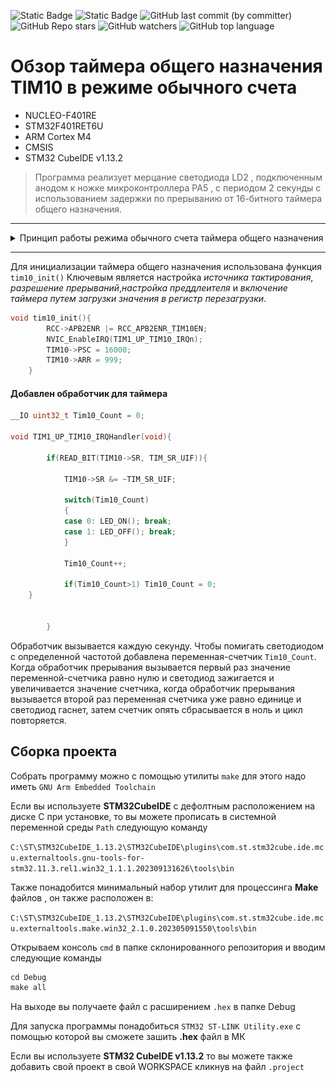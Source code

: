 ![Static Badge](https://img.shields.io/badge/Unic_Lab-green)
![Static Badge](https://img.shields.io/badge/STM32-red)
![GitHub last commit (by committer)](https://img.shields.io/github/last-commit/Vernicovskiy/STM32_TIM)
![GitHub Repo stars](https://img.shields.io/github/stars/Vernicovskiy/STM32_TIM)
![GitHub watchers](https://img.shields.io/github/watchers/Vernicovskiy/STM32_TIM)
![GitHub top language](https://img.shields.io/github/languages/top/Vernicovskiy/STM32_TIM)







# Обзор таймера общего назначения TIM10 в режиме обычного счета
 * NUCLEO-F401RE
 * STM32F401RET6U
 * ARM Cortex M4
 * CMSIS
 * STM32 CubeIDE v1.13.2

>Программа реализует мерцание светодиода LD2 , подключенным анодом к ножке микроконтроллера PA5 ,  с периодом 2 секунды с использованием задержки по прерыванию от 16-битного таймера общего назначения.

---
<details>
  <summary>Принцип работы режима обычного счета таймера общего назначения</summary>
	
<p align="center">
<img src="image.png" alt="Diagram of System Timer (SysTick)" width="500"/>
</<p align="center">
	
</details>   

---
Для инициализации таймера общего назначения использована функция `tim10_init()` Ключевым является настройка *источника тактирования*, *разрешение прерываний*,*настройка преддлеителя* и *включение таймера путем загрузки значения в регистр перезагрузки*.
```C
void tim10_init(){
		RCC->APB2ENR |= RCC_APB2ENR_TIM10EN; 
		NVIC_EnableIRQ(TIM1_UP_TIM10_IRQn); 
		TIM10->PSC = 16000;
		TIM10->ARR = 999;
	}   
```

#### Добавлен обработчик для таймера
```C
__IO uint32_t Tim10_Count = 0;

void TIM1_UP_TIM10_IRQHandler(void){

		if(READ_BIT(TIM10->SR, TIM_SR_UIF)){

			TIM10->SR &= ~TIM_SR_UIF;

			switch(Tim10_Count)
			{
			case 0: LED_ON(); break;
			case 1: LED_OFF(); break;
			}

			Tim10_Count++;

			if(Tim10_Count>1) Tim10_Count = 0;
    }


		}
```
Обработчик вызывается каждую секунду. Чтобы помигать светодиодом с определенной частотой добавлена переменная-счетчик `Tim10_Count`. Когда обработчик прерывания вызывается первый раз значение переменной-счетчика равно нулю и светодиод зажигается и увеличивается значение счетчика, когда обработчик прерывания вызывается второй раз переменная счетчика уже равно единице и светодиод гаснет, затем счетчик опять сбрасывается в ноль и цикл повторяется. 

## Сборка проекта
Собрать программу можно с помощью утилиты `make` для этого надо иметь `GNU Arm Embedded Toolchain` 

Если вы используете **STM32CubeIDE** с дефолтным расположением на диске C при установке, то вы можете прописать в системной переменной среды `Path` следующую команду 

`C:\ST\STM32CubeIDE_1.13.2\STM32CubeIDE\plugins\com.st.stm32cube.ide.mcu.externaltools.gnu-tools-for-stm32.11.3.rel1.win32_1.1.1.202309131626\tools\bin`

Также понадобится минимальный набор утилит для процессинга **Make** файлов , он также расположен в:

`C:\ST\STM32CubeIDE_1.13.2\STM32CubeIDE\plugins\com.st.stm32cube.ide.mcu.externaltools.make.win32_2.1.0.202305091550\tools\bin`

Открываем консоль `cmd` в папке склонированного репозитория и вводим следующие команды

```c
cd Debug
make all
```
На выходе вы получаете файл с расширением `.hex` в папке Debug

Для запуска программы понадобиться `STM32 ST-LINK Utility.exе` c помощью которой вы сможете зашить **.hex** файл в МК

Если вы используете **STM32 CubeIDE v1.13.2** то вы можете также добавить свой проект в свой WORKSPACE кликнув на файл `.project`




